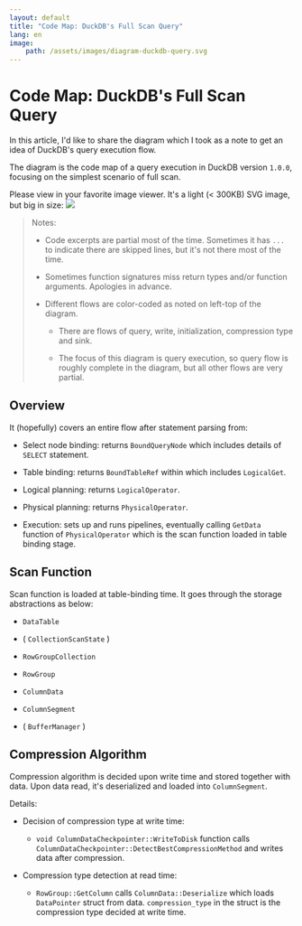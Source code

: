 ```yaml
---
layout: default
title: "Code Map: DuckDB's Full Scan Query"
lang: en
image:
    path: /assets/images/diagram-duckdb-query.svg
---
```


# Code Map: DuckDB's Full Scan Query

In this article, I'd like to share the diagram which I took as a note to get an idea of DuckDB's query execution flow.

The diagram is the code map of a query execution in DuckDB version `1.0.0`, focusing on the simplest scenario of full scan.

Please view in your favorite image viewer. It's a light (< 300KB) SVG image, but big in size:
<img src="/assets/images/diagram-duckdb-query.svg">

> Notes:
>
> - Code excerpts are partial most of the time. Sometimes it has `...` to indicate there are skipped lines, but it's not there most of the time.
> 
> - Sometimes function signatures miss return types and/or function arguments. Apologies in advance.
>
> - Different flows are color-coded as noted on left-top of the diagram. 
>
>     - There are flows of query, write, initialization, compression type and sink.
>
>     - The focus of this diagram is query execution, so query flow is roughly complete in the diagram, but all other flows are very partial.


## Overview

It (hopefully) covers an entire flow after statement parsing from:

- Select node binding: returns `BoundQueryNode` which includes details of `SELECT` statement.

- Table binding: returns `BoundTableRef` within which includes `LogicalGet`.

- Logical planning: returns `LogicalOperator`.

- Physical planning: returns `PhysicalOperator`.

- Execution: sets up and runs pipelines, eventually calling `GetData` function of `PhysicalOperator` which is the scan function loaded in table binding stage.

## Scan Function

Scan function is loaded at table-binding time. It goes through the storage abstractions as below:

- `DataTable`

- ( `CollectionScanState` )

- `RowGroupCollection`

- `RowGroup`

- `ColumnData`

- `ColumnSegment`

- ( `BufferManager` )

## Compression Algorithm

Compression algorithm is decided upon write time and stored together with data. Upon data read, it's deserialized and loaded into `ColumnSegment`.

Details:

- Decision of compression type at write time:

    - `void ColumnDataCheckpointer::WriteToDisk` function calls `ColumnDataCheckpointer::DetectBestCompressionMethod` and writes data after compression.

- Compression type detection at read time:

    - `RowGroup::GetColumn` calls `ColumnData::Deserialize` which loads `DataPointer` struct from data. `compression_type` in the struct is the compression type decided at write time.
